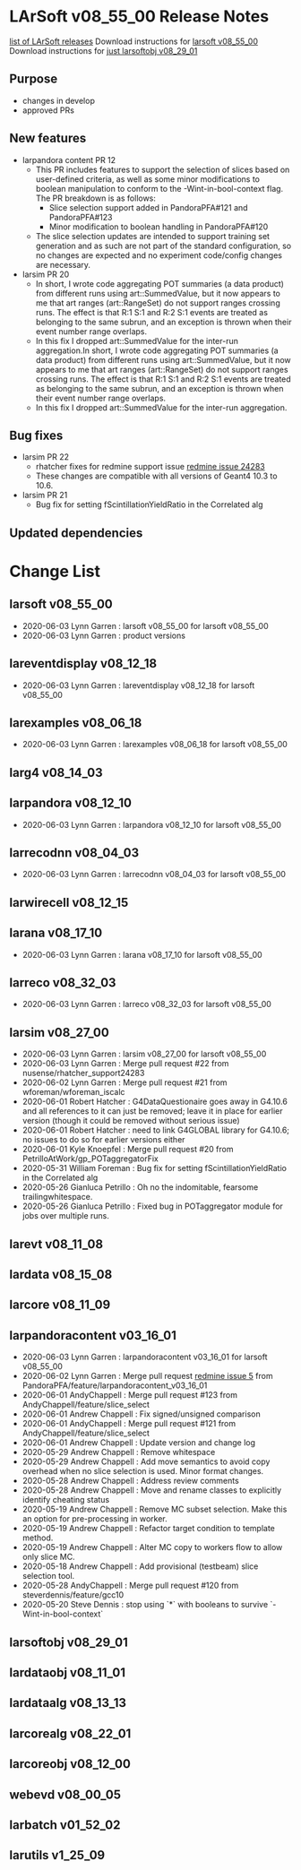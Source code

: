 LArSoft v08_55_00 Release Notes
======================================================================

[list of LArSoft releases](LArSoft_release_list)
Download instructions for [larsoft v08_55_00](http://scisoft.fnal.gov/scisoft/bundles/larsoft/v08_55_00/larsoft-v08_55_00.html)
Download instructions for [just larsoftobj v08_29_01](http://scisoft.fnal.gov/scisoft/bundles/larsoftobj/v08_29_01/larsoftobj-v08_29_01.html)

Purpose
--------------------

-   changes in develop
-   approved PRs

New features
------------------------------

-   larpandora content PR 12
    -   This PR includes features to support the selection of slices based on user-defined criteria, as well as some minor modifications to boolean manipulation to conform to the -Wint-in-bool-context flag. The PR breakdown is as follows:
        -   Slice selection support added in PandoraPFA\#121 and PandoraPFA\#123
        -   Minor modification to boolean handling in PandoraPFA\#120
    -   The slice selection updates are intended to support training set generation and as such are not part of the standard configuration, so no changes are expected and no experiment code/config changes are necessary.
-   larsim PR 20
    -   In short, I wrote code aggregating POT summaries (a data product) from different runs using art::SummedValue, but it now appears to me that art ranges (art::RangeSet) do not support ranges crossing runs. The effect is that R:1 S:1 and R:2 S:1 events are treated as belonging to the same subrun, and an exception is thrown when their event number range overlaps.
    -   In this fix I dropped art::SummedValue for the inter-run aggregation.In short, I wrote code aggregating POT summaries (a data product) from different runs using art::SummedValue, but it now appears to me that art ranges (art::RangeSet) do not support ranges crossing runs.
        The effect is that R:1 S:1 and R:2 S:1 events are treated as belonging to the same subrun, and an exception is thrown when their event number range overlaps.
    -   In this fix I dropped art::SummedValue for the inter-run aggregation.

Bug fixes
------------------------

-   larsim PR 22
    -   rhatcher fixes for redmine support issue [redmine issue 24283](https://cdcvs.fnal.gov/redmine/issues/24283)
    -   These changes are compatible with all versions of Geant4 10.3 to 10.6.
-   larsim PR 21
    -   Bug fix for setting fScintillationYieldRatio in the Correlated alg

Updated dependencies
----------------------------------------------

Change List
============================

larsoft v08_55_00
------------------------------------------

-   2020-06-03 Lynn Garren : larsoft v08_55_00 for larsoft v08_55_00
-   2020-06-03 Lynn Garren : product versions

lareventdisplay v08_12_18
----------------------------------------------------------

-   2020-06-03 Lynn Garren : lareventdisplay v08_12_18 for larsoft v08_55_00

larexamples v08_06_18
--------------------------------------------------

-   2020-06-03 Lynn Garren : larexamples v08_06_18 for larsoft v08_55_00

larg4 v08_14_03
--------------------------------------

larpandora v08_12_10
------------------------------------------------

-   2020-06-03 Lynn Garren : larpandora v08_12_10 for larsoft v08_55_00

larrecodnn v08_04_03
------------------------------------------------

-   2020-06-03 Lynn Garren : larrecodnn v08_04_03 for larsoft v08_55_00

larwirecell v08_12_15
--------------------------------------------------

larana v08_17_10
----------------------------------------

-   2020-06-03 Lynn Garren : larana v08_17_10 for larsoft v08_55_00

larreco v08_32_03
------------------------------------------

-   2020-06-03 Lynn Garren : larreco v08_32_03 for larsoft v08_55_00

larsim v08_27_00
----------------------------------------

-   2020-06-03 Lynn Garren : larsim v08_27_00 for larsoft v08_55_00
-   2020-06-03 Lynn Garren : Merge pull request \#22 from nusense/rhatcher_support24283
-   2020-06-02 Lynn Garren : Merge pull request \#21 from wforeman/wforeman_iscalc
-   2020-06-01 Robert Hatcher : G4DataQuestionaire goes away in G4.10.6 and all references to it can just be removed; leave it in place for earlier version (though it could be removed without serious issue)
-   2020-06-01 Robert Hatcher : need to link G4GLOBAL library for G4.10.6; no issues to do so for earlier versions either
-   2020-06-01 Kyle Knoepfel : Merge pull request \#20 from PetrilloAtWork/gp_POTaggregatorFix
-   2020-05-31 William Foreman : Bug fix for setting fScintillationYieldRatio in the Correlated alg
-   2020-05-26 Gianluca Petrillo : Oh no the indomitable, fearsome trailingwhitespace.
-   2020-05-26 Gianluca Petrillo : Fixed bug in POTaggregator module for jobs over multiple runs.

larevt v08_11_08
----------------------------------------

lardata v08_15_08
------------------------------------------

larcore v08_11_09
------------------------------------------

larpandoracontent v03_16_01
--------------------------------------------------------------

-   2020-06-03 Lynn Garren : larpandoracontent v03_16_01 for larsoft v08_55_00
-   2020-06-02 Lynn Garren : Merge pull request [redmine issue 5](https://cdcvs.fnal.gov/redmine/issues/5) from PandoraPFA/feature/larpandoracontent_v03_16_01
-   2020-06-01 AndyChappell : Merge pull request \#123 from AndyChappell/feature/slice_select
-   2020-06-01 Andrew Chappell : Fix signed/unsigned comparison
-   2020-06-01 AndyChappell : Merge pull request \#121 from AndyChappell/feature/slice_select
-   2020-06-01 Andrew Chappell : Update version and change log
-   2020-05-29 Andrew Chappell : Remove whitespace
-   2020-05-29 Andrew Chappell : Add move semantics to avoid copy overhead when no slice selection is used. Minor format changes.
-   2020-05-28 Andrew Chappell : Address review comments
-   2020-05-28 Andrew Chappell : Move and rename classes to explicitly identify cheating status
-   2020-05-19 Andrew Chappell : Remove MC subset selection. Make this an option for pre-processing in worker.
-   2020-05-19 Andrew Chappell : Refactor target condition to template method.
-   2020-05-19 Andrew Chappell : Alter MC copy to workers flow to allow only slice MC.
-   2020-05-18 Andrew Chappell : Add provisional (testbeam) slice selection tool.
-   2020-05-28 AndyChappell : Merge pull request \#120 from steverdennis/feature/gcc10
-   2020-05-20 Steve Dennis : stop using \`\*\` with booleans to survive \`-Wint-in-bool-context\`

larsoftobj v08_29_01
------------------------------------------------

lardataobj v08_11_01
------------------------------------------------

lardataalg v08_13_13
------------------------------------------------

larcorealg v08_22_01
------------------------------------------------

larcoreobj v08_12_00
------------------------------------------------

webevd v08_00_05
----------------------------------------

larbatch v01_52_02
--------------------------------------------

larutils v1_25_09
------------------------------------------
